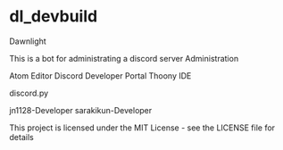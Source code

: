 # dl_devbuild
Dawnlight 

This is a bot for administrating a discord server 
    Administration


Atom Editor
Discord Developer Portal
Thoony IDE

discord.py

jn1128-Developer
sarakikun-Developer 

This project is licensed under the MIT License - see the LICENSE file for details    
